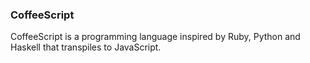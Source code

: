 ### CoffeeScript

CoffeeScript is a programming language inspired by Ruby, Python and Haskell that transpiles to JavaScript.
